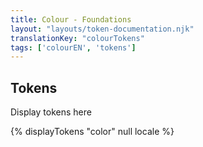 ```yaml
---
title: Colour - Foundations
layout: "layouts/token-documentation.njk"
translationKey: "colourTokens"
tags: ['colourEN', 'tokens']
---
```


## Tokens

Display tokens here

{% displayTokens "color" null locale %}
